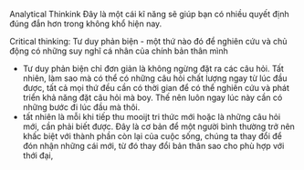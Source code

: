 Analytical Thinkink
Đây là một cái kĩ năng sẽ giúp bạn có nhiều quyết định đúng đắn hơn trong không khổ hiện nay.


Critical thinking: Tư duy phản biện - một thứ nào đó để nghiên cứu và chủ động có những suy nghĩ cá nhân của chính bản thân mình
- Tư duy phản biện chỉ đơn giản là không ngừng đặt ra các câu hỏi. 
Tất nhiên, làm sao mà có thể có những câu hỏi chất lượng ngay từ lúc đầu được, tất cả mọi thứ đều cần có thời gian để có thể nghiên cứu và phát triển khả năng đặt câu hỏi mà boy. Thế nên luôn ngay lúc này cần có những bước đi lúc đầu mà thôi. 
- tất nhiên là mỗi khi tiếp thu mooijt tri thức mới hoặc là những câu hỏi mới, cần phải biết được. Đây là cơ bản để một người bình thường trở nên khấc biệt với thành phần còn lại của cuộc sống, chúng ta thay đổi để đón nhận những cái mới, từ đó thay đổi bản thân sao cho phù hợp với thới đại, 